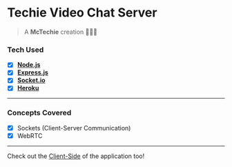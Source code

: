# Techie Video Chat Server

> A **McTechie** creation 👨‍🎨✨

### Tech Used

- [x] **[Node.js](https://nodejs.org/)**
- [x] **[Express.js](https://expressjs.com/)**
- [x] **[Socket.io](https://socket.io/)**
- [x] **[Heroku](https://www.heroku.com/)**

---

### Concepts Covered

- [x] Sockets (Client-Server Communication)
- [x] WebRTC

---

Check out the [Client-Side](https://github.com/McTechie/techie-video-chat) of the application too!